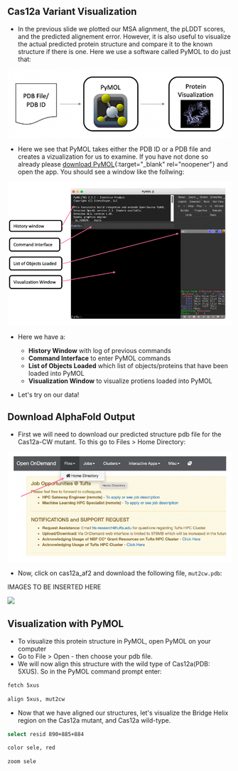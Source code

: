 ## Cas12a Variant Visualization

- In the previous slide we plotted our MSA alignment, the pLDDT scores, and the predicted alignement error. However, it is also useful to visualize the actual predicted protein structure and compare it to the known structure if there is one. Here we use a software called PyMOL to do just that:

![](images/pymolOverview.png)

- Here we see that PyMOL takes either the PDB ID or a PDB file and creates a vizualization for us to examine. If you have not done so already please [download PyMOL](https://access.tufts.edu/pymol){:target="_blank" rel="noopener"} and open the app. You should see a window like the follwing:

![](images/pymolSession.png)

- Here we have a:
  - **History Window** with log of previous commands
  - **Command Interface** to enter PyMOL commands
  - **List of Objects Loaded** which list of objects/proteins that have been loaded into PyMOL
  - **Visualization Window** to visualize protiens loaded into PyMOL

- Let's try on our data!

## Download AlphaFold Output

- First we will need to download our predicted structure pdb file for the Cas12a-CW mutant. To this go to Files > Home Directory:

![](images/homeDir.png)

- Now, click on cas12a_af2 and download the following file, `mut2cw.pdb`:

IMAGES TO BE INSERTED HERE

![](images/)

## Visualization with PyMOL

- To visualize this protein structure in PyMOL, open PyMOL on your computer
- Go to File > Open - then choose your pdb file.
- We will now align this structure with the wild type of Cas12a(PDB: 5XUS). So in the PyMOL command prompt enter:

```bash
fetch 5xus
```

```bash
align 5xus, mut2cw
```

- Now that we have aligned our structures, let's visualize the Bridge Helix region on the Cas12a mutant, and Cas12a wild-type. 

```bash
select resid 890+885+884
```

```bash
color sele, red
```

```bash
zoom sele
```
